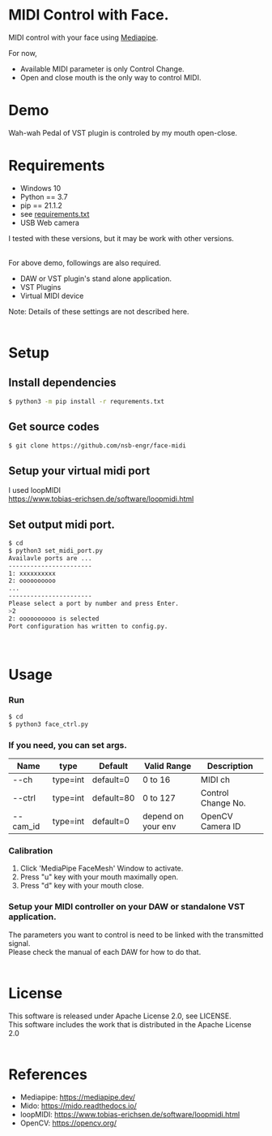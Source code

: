 # MIDI Control with Face.
MIDI control with your face using [Mediapipe](https://mediapipe.dev/).<br/>

For now,<br/>
* Available MIDI parameter is only Control Change.
* Open and close mouth is the only way to control MIDI.

# Demo
Wah-wah Pedal of VST plugin is controled by my mouth open-close.<br/>



# Requirements

* Windows 10<br/>
* Python == 3.7<br/>
* pip == 21.1.2
* see [requirements.txt](./requirements.txt)
* USB Web camera

I tested with these versions, but it may be work with other versions.<br/><br/>

For above demo, followings are also required.
* DAW or VST plugin's stand alone application.
* VST Plugins
* Virtual MIDI device

Note: Details of these settings are not described here.<br/><br/>

# Setup
## Install dependencies

```bash
$ python3 -m pip install -r requrements.txt
```

## Get source codes
```bash
$ git clone https://github.com/nsb-engr/face-midi
```

## Setup your virtual midi port<br/>
I used loopMIDI<br/>
https://www.tobias-erichsen.de/software/loopmidi.html


## Set output midi port.
```bash
$ cd
$ python3 set_midi_port.py
Availavle ports are ...
-----------------------
1: xxxxxxxxxx
2: oooooooooo
...
-----------------------
Please select a port by number and press Enter.
>2
2: oooooooooo is selected
Port configuration has written to config.py.
```
<br/>

# Usage
### Run 
```bash
$ cd 
$ python3 face_ctrl.py
```
### If you need, you can set args.

| Name | type | Default |Valid Range |Description| 
|-|-|-|-|-|
|--ch    |type=int  |default=0  | 0 to 16 |MIDI ch|
|--ctrl  |type=int  |default=80 | 0 to 127 |Control Change No. |
|--cam_id |type=int  |default=0  | depend on your env| OpenCV Camera ID |



### Calibration

1. Click 'MediaPipe FaceMesh' Window to activate.<br/>
2. Press "u" key with your mouth maximally open. <br/>
3. Press "d" key with your mouth close. <br/>

### Setup your MIDI controller on your DAW or standalone VST application.
The parameters you want to control is need to be linked with the transmitted signal.<br/>
Please check the manual of each DAW for how to do that.<br/>
<br/>

# License
This software is released under Apache License 2.0, see LICENSE.<br/>
This software includes the work that is distributed in the Apache License 2.0<br/>
<br/>

# References
* Mediapipe: https://mediapipe.dev/
* Mido: https://mido.readthedocs.io/
* loopMIDI: https://www.tobias-erichsen.de/software/loopmidi.html
* OpenCV: https://opencv.org/
